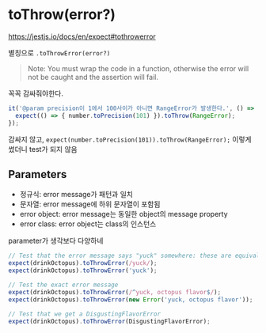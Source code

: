 # toThrow(error?)

https://jestjs.io/docs/en/expect#tothrowerror

별칭으로 `.toThrowError(error?)`

> Note: You must wrap the code in a function, otherwise the error will not be caught and the assertion will fail.

꼭꼭 감싸줘야한다. 

```js
it('@param precision이 1에서 100사이가 아니면 RangeError가 발생한다.', () => {
  expect(() => { number.toPrecision(101) }).toThrow(RangeError);
});
```

감싸지 않고, `expect(number.toPrecision(101)).toThrow(RangeError);` 이렇게 썼더니 test가 되지 않음

## Parameters

- 정규식: error message가 패턴과 일치
- 문자열: error message에 하위 문자열이 포함됨
- error object: error message는 동일한 object의 message property
- error class: error object는 class의 인스턴스

parameter가 생각보다 다양하네

```js
// Test that the error message says "yuck" somewhere: these are equivalent
expect(drinkOctopus).toThrowError(/yuck/);
expect(drinkOctopus).toThrowError('yuck');

// Test the exact error message
expect(drinkOctopus).toThrowError(/^yuck, octopus flavor$/);
expect(drinkOctopus).toThrowError(new Error('yuck, octopus flavor'));

// Test that we get a DisgustingFlavorError
expect(drinkOctopus).toThrowError(DisgustingFlavorError);
```

